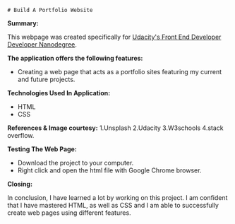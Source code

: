 	# Build A Portfolio Website

**Summary:**

This webpage was created specifically for [Udacity's Front End Developer Developer Nanodegree](https://www.udacity.com).

**The application offers the following features:**

* Creating a web page that acts as a portfolio sites featuring my current and future projects.

**Technologies Used In Application:**

* HTML
* CSS

**References & Image courtesy:**
1.Unsplash
2.Udacity
3.W3schools
4.stack overflow.

**Testing The Web Page:**

* Download the project to your computer.
* Right click and open the html file with Google Chrome browser.

**Closing:**

In conclusion, I have learned a lot by working on this project. I am confident that I have mastered HTML, as well as CSS and I am able to successfully create web pages using different features.
